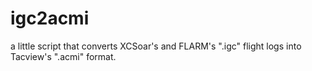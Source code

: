 # igc2acmi
a little script that converts XCSoar's and FLARM's ".igc" flight logs into Tacview's ".acmi" format.
